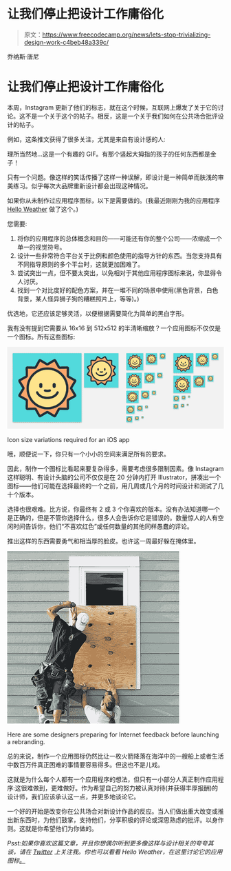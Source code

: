 # 让我们停止把设计工作庸俗化

> 原文：<https://www.freecodecamp.org/news/lets-stop-trivializing-design-work-c4beb48a339c/>

乔纳斯·唐尼

# 让我们停止把设计工作庸俗化

本周，Instagram 更新了他们的标志，就在这个时候，互联网上爆发了关于它的讨论。这不是一个关于这个的帖子。相反，这是一个关于我们如何在公共场合批评设计的帖子。

例如，这条推文获得了很多关注，尤其是来自有设计感的人:

理所当然地…这是一个有趣的 GIF。有那个竖起大拇指的孩子的任何东西都是金子！

只有一个问题。像这样的笑话传播了这样一种误解，即设计是一种简单而肤浅的审美练习。似乎每次大品牌重新设计都会出现这种情况。

如果你从未制作过应用程序图标，以下是需要做的。(我最近刚刚为我的应用程序 [Hello Weather](http://helloweatherapp.com) 做了这个。)

您需要:

1.  将你的应用程序的总体概念和目的——可能还有你的整个公司——浓缩成一个单一的视觉符号。
2.  设计一些非常符合平台关于比例和颜色使用的指导方针的东西。当您支持具有不同指导原则的多个平台时，这就更加困难了。
3.  尝试突出一点，但不要太突出，以免相对于其他应用程序图标来说，你显得令人讨厌。
4.  找到一个对比度好的配色方案，并在一堆不同的场景中使用(黑色背景，白色背景，某人怪异狮子狗的糟糕照片上，等等)。)

优选地，它还应该足够灵活，以便根据需要简化为简单的黑白字形。

我有没有提到它需要从 16x16 到 512x512 的半清晰缩放？一个应用图标不仅仅是一个图标。所有这些图标:

![1*nkCFju_BfQ5kIqXNtRTdJw](img/71798e088e6ad73a91e31fc51ebb9ea6.png)

Icon size variations required for an iOS app

哦，顺便说一下，你只有一个小小的空间来满足所有的要求。

因此，制作一个图标比看起来要复杂得多，需要考虑很多限制因素。像 Instagram 这样聪明、有设计头脑的公司不仅仅是在 20 分钟内打开 Illustrator，拼凑出一个图标——他们可能在选择最终的一个之前，用几周或几个月的时间设计和测试了几十个版本。

选择也很艰难。比方说，你最终有 2 或 3 个你喜欢的版本。没有办法知道哪一个是正确的，但是不管你选择什么，很多人会告诉你它是错误的。数量惊人的人有空闲时间告诉你，他们“不喜欢红色”或任何数量的其他同样愚蠢的评论。

推出这样的东西需要勇气和相当厚的脸皮。也许这一周最好躲在掩体里。

![1*dFbS3LfAXu41p6vFaqKSbQ](img/6c4ac5e222a6f129ad458b3b87b4e7c6.png)

Here are some designers preparing for Internet feedback before launching a rebranding.

总的来说，制作一个应用图标仍然比让一枚火箭降落在海洋中的一艘船上或者生活中数百万件真正困难的事情要容易得多。但这也不是儿戏。

这就是为什么每个人都有一个应用程序的想法，但只有一小部分人真正制作应用程序:这很难做到，更难做好。作为希望自己的努力被认真对待(并获得丰厚报酬)的设计师，我们应该承认这一点，并更多地谈论它。

一个好的开始是改变你在公共场合对新设计作品的反应。当人们做出重大改变或推出新东西时，为他们鼓掌，支持他们，分享积极的评论或深思熟虑的批评。以身作则。这就是你希望他们为你做的。

*Psst:如果你喜欢这篇文章，并且你想偶尔听到更多像这样与设计相关的夸夸其谈，请在 [Twitter](http://twitter.com/jonasdowney) 上关注我。你也可以看看 Hello Weather，在这里讨论它的应用图标[。](https://helloweatherapp.com)*